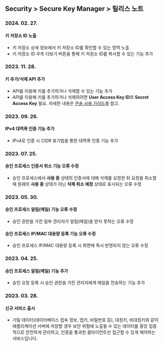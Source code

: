 ## Security > Secure Key Manager > 릴리스 노트

### 2024. 02. 27.
#### 키 저장소 ID 노출
* 키 저장소 상세 정보에서 키 저장소 ID를 확인할 수 있는 영역 노출
* 키 저장소 ID 우측 더보기 버튼을 통해 키 저장소 ID를 복사할 수 있는 기능 추가

### 2023. 11. 28.
#### 키 추가/삭제 API 추가
* API를 이용해 키를 추가하거나 삭제할 수 있는 기능 추가
* API를 이용해 키를 추가하거나 삭제하려면 **User Access Key ID**와 **Secret Access Key** 필요. 자세한 내용은 [콘솔 사용 가이드](https://docs.nhncloud.com/ko/Security/Secure%20Key%20Manager/ko/console-guide/#api)를 참고.

### 2023. 09. 26.
#### IPv4 대역폭 인증 기능 추가
* IPv4로 인증 시 CIDR 표기법을 통한 대역폭 인증 기능 추가

### 2023. 07. 25.
#### 승인 프로세스 인증서 취소 기능 오류 수정
* 승인 프로세스에서 **사용 중** 상태의 인증서에 대해 삭제를 요청한 뒤 요청을 취소할 때 원래의 **사용 중** 상태가 아닌 **삭제 취소 예정** 상태로 표시되는 오류 수정

### 2023. 05. 30.
#### 승인 프로세스 알림(메일) 기능 오류 수정
* 승인 권한을 가진 일부 관리자가 알림(메일)을 받지 못하는 오류 수정
#### 승인 프로세스 IP/MAC 대용량 등록 기능 오류 수정
* 승인 프로세스 IP/MAC 대용량 등록 시 화면에 즉시 반영되지 않는 오류 수정

### 2023. 04. 25.
#### 승인 프로세스 알림(메일) 기능 추가
* 승인 요청 등록 시 승인 권한을 가진 관리자에게 메일을 전송하는 기능 추가

### 2023. 03. 28.
#### 신규 서비스 출시
* 기밀 데이터(데이터베이스 접속 정보, 앱키, 비밀번호 등), 대칭키, 비대칭키와 같이 애플리케이션 서버에 저장할 경우 보안 위험에 노출될 수 있는 데이터를 중앙 집중적으로 안전하게 관리하고, 인증을 통과한 클라이언트만 접근할 수 있게 제어하는 서비스입니다.
